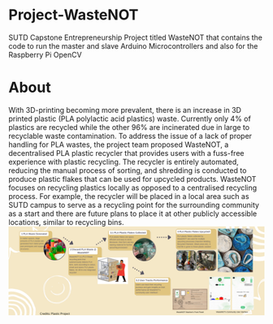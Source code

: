 # Project-WasteNOT
SUTD Capstone Entrepreneurship Project titled WasteNOT that contains the code to run the master and slave Arduino Microcontrollers and also for the Raspberry Pi OpenCV

# About
With 3D-printing becoming more prevalent, there is an increase in 3D printed plastic (PLA polylactic acid plastics) waste. Currently only 4% of plastics are recycled while the other 96% are incinerated due in large to recyclable waste contamination. To address the issue of a lack of proper handling for PLA wastes, the project team proposed WasteNOT, a decentralised PLA plastic recycler that provides users with a fuss-free experience with plastic recycling. The recycler is entirely automated, reducing the manual process of sorting, and shredding is conducted to produce plastic flakes that can be used for upcycled products. WasteNOT focuses on recycling plastics locally as opposed to a centralised recycling process. For example, the recycler will be placed in a local area such as SUTD campus to serve as a recycling point for the surrounding community as a start and there are future plans to place it at other publicly accessible locations, similar to recycling bins.
<img src="/Images/Header 2.png" alt="Alt text" title="Optional title">
